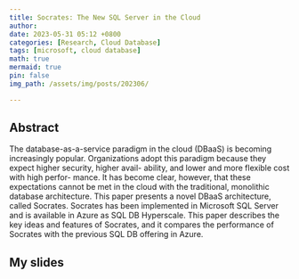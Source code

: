 ```yaml
---
title: Socrates: The New SQL Server in the Cloud
author: 
date: 2023-05-31 05:12 +0800
categories: [Research, Cloud Database]
tags: [microsoft, cloud database]
math: true
mermaid: true
pin: false
img_path: /assets/img/posts/202306/

---
```


## Abstract

The database-as-a-service paradigm in the cloud (DBaaS) is becoming increasingly popular. Organizations adopt this paradigm because they expect higher security, higher avail- ability, and lower and more flexible cost with high perfor- mance. It has become clear, however, that these expectations cannot be met in the cloud with the traditional, monolithic database architecture. This paper presents a novel DBaaS architecture, called Socrates. Socrates has been implemented in Microsoft SQL Server and is available in Azure as SQL DB Hyperscale. This paper describes the key ideas and features of Socrates, and it compares the performance of Socrates with the previous SQL DB offering in Azure.

## My slides

